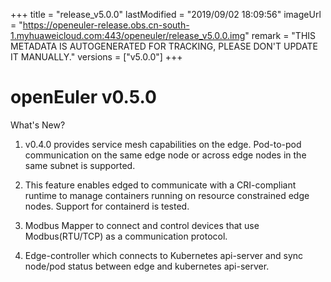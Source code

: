 +++
title = "release_v5.0.0"
lastModified = "2019/09/02 18:09:56"
imageUrl = "https://openeuler-release.obs.cn-south-1.myhuaweicloud.com:443/openeuler/release_v5.0.0.img"
remark = "THIS METADATA IS AUTOGENERATED FOR TRACKING, PLEASE DON'T UPDATE IT MANUALLY."
versions = ["v5.0.0"]
+++
# openEuler v0.5.0
What's New?

1. v0.4.0 provides service mesh capabilities on the edge. Pod-to-pod communication on the same edge node or across edge nodes in the same subnet is supported.

2. This feature enables edged to communicate with a CRI-compliant runtime to manage containers running on resource constrained edge nodes. Support for containerd is tested.

3. Modbus Mapper to connect and control devices that use Modbus(RTU/TCP) as a communication protocol.

4. Edge-controller which connects to Kubernetes api-server and sync node/pod status between edge and kubernetes api-server.
